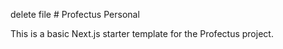 delete file # Profectus Personal

This is a basic Next.js starter template for the Profectus project.
